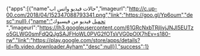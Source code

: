 {"apps":[{"name"حالات فيديو واتس اب","imageurl":"http://c.up-00.com/2018/04/152347088793341.png","link":"https://goo.gl/Yp6oum","desc":null},{"name":"تحميل فيديو من فيسبوك ","imageurl":"https://lh3.googleusercontent.com/61GRcNxbTRjlivjJNJI5EUTzo5GLWG0smFdQQJgSAJFHoWL0PVG2fOTsVVG0pOlX7hEv=s180-rw","link":"https://play.google.com/store/apps/details?id=fb.video.downloader.Ayham","desc":null}],"success":1}
